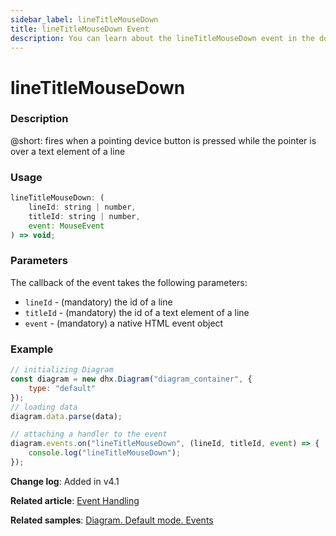 ```yaml
---
sidebar_label: lineTitleMouseDown
title: lineTitleMouseDown Event
description: You can learn about the lineTitleMouseDown event in the documentation of the DHTMLX JavaScript Diagram library. Browse developer guides and API reference, try out code examples and live demos, and download a free 30-day evaluation version of DHTMLX Diagram.
---
```


# lineTitleMouseDown

### Description

@short: fires when a pointing device button is pressed while the pointer is over a text element of a line
### Usage

~~~js
lineTitleMouseDown: ( 
	lineId: string | number, 
	titleId: string | number, 
	event: MouseEvent
) => void;
~~~

### Parameters

The callback of the event takes the following parameters:

- `lineId` - (mandatory) the id of a line
- `titleId` - (mandatory) the id of a text element of a line
- `event` - (mandatory) a native HTML event object

### Example

~~~js {9-11}
// initializing Diagram
const diagram = new dhx.Diagram("diagram_container", {
    type: "default"
});
// loading data
diagram.data.parse(data);

// attaching a handler to the event
diagram.events.on("lineTitleMouseDown", (lineId, titleId, event) => {
	console.log("lineTitleMouseDown");
});
~~~

**Change log**: Added in v4.1

**Related article**: [Event Handling](../../../guides/event_handling/)

**Related samples**: [Diagram. Default mode. Events](https://snippet.dhtmlx.com/7h2hgb3g)